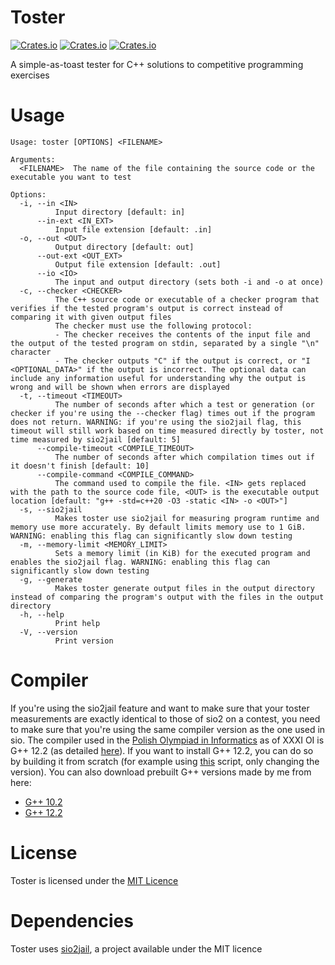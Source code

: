 # Toster
[![Crates.io](https://img.shields.io/crates/l/toster)](https://github.com/MikolajKolek/toster/blob/master/LICENSE)
[![Crates.io](https://img.shields.io/crates/d/toster)](https://crates.io/crates/toster)
[![Crates.io](https://img.shields.io/crates/v/toster)](https://crates.io/crates/toster)

A simple-as-toast tester for C++ solutions to competitive programming exercises

# Usage

```
Usage: toster [OPTIONS] <FILENAME>

Arguments:
  <FILENAME>  The name of the file containing the source code or the executable you want to test

Options:
  -i, --in <IN>
          Input directory [default: in]
      --in-ext <IN_EXT>
          Input file extension [default: .in]
  -o, --out <OUT>
          Output directory [default: out]
      --out-ext <OUT_EXT>
          Output file extension [default: .out]
      --io <IO>
          The input and output directory (sets both -i and -o at once)
  -c, --checker <CHECKER>
          The C++ source code or executable of a checker program that verifies if the tested program's output is correct instead of comparing it with given output files
          The checker must use the following protocol:
          - The checker receives the contents of the input file and the output of the tested program on stdin, separated by a single "\n" character
          - The checker outputs "C" if the output is correct, or "I <OPTIONAL_DATA>" if the output is incorrect. The optional data can include any information useful for understanding why the output is wrong and will be shown when errors are displayed
  -t, --timeout <TIMEOUT>
          The number of seconds after which a test or generation (or checker if you're using the --checker flag) times out if the program does not return. WARNING: if you're using the sio2jail flag, this timeout will still work based on time measured directly by toster, not time measured by sio2jail [default: 5]
      --compile-timeout <COMPILE_TIMEOUT>
          The number of seconds after which compilation times out if it doesn't finish [default: 10]
      --compile-command <COMPILE_COMMAND>
          The command used to compile the file. <IN> gets replaced with the path to the source code file, <OUT> is the executable output location [default: "g++ -std=c++20 -O3 -static <IN> -o <OUT>"]
  -s, --sio2jail
          Makes toster use sio2jail for measuring program runtime and memory use more accurately. By default limits memory use to 1 GiB. WARNING: enabling this flag can significantly slow down testing
  -m, --memory-limit <MEMORY_LIMIT>
          Sets a memory limit (in KiB) for the executed program and enables the sio2jail flag. WARNING: enabling this flag can significantly slow down testing
  -g, --generate
          Makes toster generate output files in the output directory instead of comparing the program's output with the files in the output directory
  -h, --help
          Print help
  -V, --version
          Print version
```

# Compiler
If you're using the sio2jail feature and want to make sure that your toster measurements are exactly identical to those of sio2 on a contest, you need to make sure that you're using the same compiler version as the one used in sio. The compiler used in the [Polish Olympiad in Informatics](https://www.oi.edu.pl/) as of XXXI OI is G++ 12.2 (as detailed [here](https://www.oi.edu.pl/l/31oi_ustalenia_techniczne/)). If you want to install G++ 12.2, you can do so by building it from scratch (for example using [this](https://github.com/darrenjs/howto/blob/master/build_scripts/build_gcc_10.sh) script, only changing the version). You can also download prebuilt G++ versions made by me from here:
- [G++ 10.2](https://mikolajkolek.com/gcc-10.2)
- [G++ 12.2](https://mikolajkolek.com/gcc-12.2)

# License
Toster is licensed under the [MIT Licence](https://github.com/MikolajKolek/toster/blob/master/LICENSE)

# Dependencies
Toster uses [sio2jail](https://github.com/sio2project/sio2jail), a project available under the MIT licence
